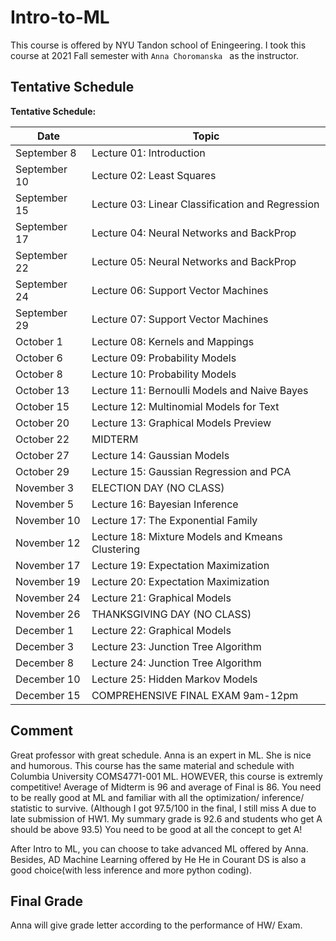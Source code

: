 # Intro-to-ML

This course is offered by NYU Tandon school of Eningeering. I took this course at 2021 Fall semester with `Anna Choromanska ` as the instructor. 



## Tentative Schedule

**Tentative Schedule:**

| Date         | Topic                                    |
| ------------ | ---------------------------------------- |
| September 8  | Lecture 01: Introduction                 |
| September 10 | Lecture 02: Least Squares                |
| September 15 | Lecture 03: Linear Classification and Regression |
| September 17 | Lecture 04: Neural Networks and BackProp |
| September 22 | Lecture 05: Neural Networks and BackProp |
| September 24 | Lecture 06: Support Vector Machines      |
| September 29 | Lecture 07: Support Vector Machines      |
| October 1    | Lecture 08: Kernels and Mappings         |
| October 6    | Lecture 09: Probability Models           |
| October 8    | Lecture 10: Probability Models           |
| October 13   | Lecture 11: Bernoulli Models and Naive Bayes |
| October 15   | Lecture 12: Multinomial Models for Text  |
| October 20   | Lecture 13: Graphical Models Preview     |
| October 22   | MIDTERM                                  |
| October 27   | Lecture 14: Gaussian Models              |
| October 29   | Lecture 15: Gaussian Regression and PCA  |
| November 3   | ELECTION DAY (NO CLASS)                  |
| November 5   | Lecture 16: Bayesian Inference           |
| November 10  | Lecture 17: The Exponential Family       |
| November 12  | Lecture 18: Mixture Models and Kmeans Clustering |
| November 17  | Lecture 19: Expectation Maximization     |
| November 19  | Lecture 20: Expectation Maximization     |
| November 24  | Lecture 21: Graphical Models             |
| November 26  | THANKSGIVING DAY (NO CLASS)              |
| December 1   | Lecture 22: Graphical Models             |
| December 3   | Lecture 23: Junction Tree Algorithm      |
| December 8   | Lecture 24: Junction Tree Algorithm      |
| December 10  | Lecture 25: Hidden Markov Models         |
| December 15  | COMPREHENSIVE FINAL EXAM 9am-12pm        |



## Comment

Great professor with great schedule. Anna is an expert in ML. She is nice and humorous. This course has the same material and schedule with Columbia University COMS4771-001 ML. HOWEVER, this course is extremly competitive! Average of Midterm is 96 and average of Final is 86. You need to be really good at ML and familiar with all the optimization/ inference/ statistic to survive. (Although I got 97.5/100 in the final, I still miss A due to late submission of HW1. My summary grade is 92.6 and students who get A should be above 93.5) You need to be good at all the concept to get A!



After Intro to ML, you can choose to take advanced ML offered by Anna. Besides, AD Machine Learning offered by He He in Courant DS is also a good choice(with less inference and more python coding).





## Final Grade

Anna will give grade letter according to the performance of HW/ Exam. 